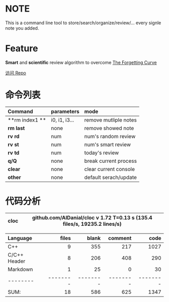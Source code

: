 

# NOTE
This is a command line tool to store/search/organize/review/... every signle note you added.


# Feature
**Smart** and **scientific** review algorithm to overcome [The Forgetting Curve](https://en.wikipedia.org/wiki/Forgetting_curve)

[访问 Repo](https://github.com/JayeWang/dic)

# 命令列表 #

Command | parameters | mode 
:-------|:-------|:-------
**rm index1 ** |  i0, i1, i3...| remove mutliple notes
**rm last** | none | remove showed note
**rv rd** | num | num's random review
**rv st** | num | num's smart review 
**rv td** | num | today's review|
**q/Q** | none | break current process
**clear** | none | clear current console
**other** | none | default serach/update



# 代码分析 #
cloc|github.com/AlDanial/cloc v 1.72  T=0.13 s (135.4 files/s, 19235.2 lines/s)
--- | ---

Language|files|blank|comment|code
:-------|-------:|-------:|-------:|-------:
C++|9|355|217|1027
C/C++ Header|8|206|408|290
Markdown|1|25|0|30
--------|--------|--------|--------|--------
SUM:|18|586|625|1347





